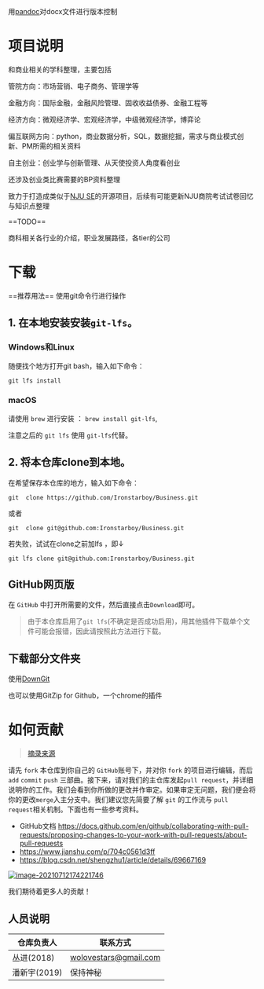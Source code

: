 用[pandoc](https://blog.csdn.net/qq997843911/article/details/104156262)对docx文件进行版本控制

# 项目说明

和商业相关的学科整理，主要包括

管院方向：市场营销、电子商务、管理学等

金融方向：国际金融，金融风险管理、固收收益债券、金融工程等

经济方向：微观经济学、宏观经济学，中级微观经济学，博弈论

偏互联网方向：python，商业数据分析，SQL，数据挖掘，需求与商业模式创新、PM所需的相关资料

自主创业：创业学与创新管理、从天使投资人角度看创业

还涉及创业类比赛需要的BP资料整理



致力于打造成类似于[NJU SE](https://github.com/NJU-SE-15-share-review/professional-class)的开源项目，后续有可能更新NJU商院考试试卷回忆与知识点整理

==TODO==

商科相关各行业的介绍，职业发展路径，各tier的公司

# 下载

==推荐用法== 使用git命令行进行操作

## 1. 在本地安装安装`git-lfs`。

### Windows和Linux

随便找个地方打开git bash，输入如下命令：

```
git lfs install
```

### macOS

请使用 `brew` 进行安装 ： `brew install git-lfs`,

注意之后的 `git lfs` 使用 `git-lfs`代替。

## 2. 将本仓库clone到本地。

在希望保存本仓库的地方，输入如下命令：

```
git  clone https://github.com/Ironstarboy/Business.git
```

或者

~~~
git  clone git@github.com:Ironstarboy/Business.git
~~~

若失败，试试在clone之前加lfs ，即↓

~~~
git lfs clone git@github.com:Ironstarboy/Business.git
~~~



## GitHub网页版

在 `GitHub` 中打开所需要的文件，然后直接点击`Download`即可。

> 由于本仓库启用了`git lfs`(不确定是否成功启用)，用其他插件下载单个文件可能会报错，因此请按照此方法进行下载。

## 下载部分文件夹

使用[DownGit](https://yehonal.github.io/DownGit/#/home)

也可以使用GitZip for Github，一个chrome的插件

# 如何贡献

> [摘录来源](https://github.com/NJU-SE-15-share-review/professional-class)

请先 `fork` 本仓库到你自己的 `GitHub`账号下，并对你 `fork` 的项目进行编辑，而后`add` `commit` `push` 三部曲。接下来，请对我们的主仓库发起`pull request`，并详细说明你的工作。我们会看到你所做的更改并作审定。如果审定无问题，我们便会将你的更改`merge`入主分支中。我们建议您先简要了解 `git` 的工作流与 `pull request`相关机制。下面也有一些参考资料。

- GitHub文档 https://docs.github.com/en/github/collaborating-with-pull-requests/proposing-changes-to-your-work-with-pull-requests/about-pull-requests
- https://www.jianshu.com/p/704c0561d3ff
- https://blog.csdn.net/shengzhu1/article/details/69667169

[![image-20210712174221746](https://camo.githubusercontent.com/a379e7639cccae5163903600256694791e615ac2a014475f1864936f40fea47a/68747470733a2f2f6f73732e79646a7369722e636f6d2e636e2f696d672f696d6167652d32303231303731323137343232313734362e706e67)](https://camo.githubusercontent.com/a379e7639cccae5163903600256694791e615ac2a014475f1864936f40fea47a/68747470733a2f2f6f73732e79646a7369722e636f6d2e636e2f696d672f696d6167652d32303231303731323137343232313734362e706e67)

我们期待着更多人的贡献！

## 人员说明

| 仓库负责人   | 联系方式              |
| ------------ | --------------------- |
| 丛进(2018)   | wolovestars@gmail.com |
| 潘新宇(2019) | 保持神秘              |

